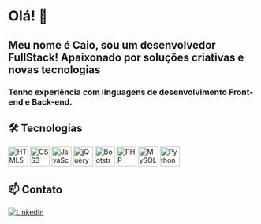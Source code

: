 # Olá! 👋 
## Meu nome é Caio, sou um desenvolvedor FullStack! Apaixonado por soluções criativas e novas tecnologias
### Tenho experiência com linguagens de desenvolvimento Front-end e Back-end. 


## 🛠️ Tecnologias

<div class="flex-wrap">

<img src="https://cdn.jsdelivr.net/gh/devicons/devicon/icons/html5/html5-original.svg" alt="HTML5" width="40" /> 
<img src="https://cdn.jsdelivr.net/gh/devicons/devicon/icons/css3/css3-original.svg" alt="CSS3" width="40" />
<img src="https://cdn.jsdelivr.net/gh/devicons/devicon/icons/javascript/javascript-original.svg" alt="JavaScript" width="40"/>
<img src="https://cdn.jsdelivr.net/gh/devicons/devicon/icons/jquery/jquery-original.svg" alt="jQuery" width="40"/>
<img src="https://cdn.jsdelivr.net/gh/devicons/devicon/icons/bootstrap/bootstrap-original.svg" alt="Bootstrap" width="40"/>
<img src="https://cdn.jsdelivr.net/gh/devicons/devicon/icons/php/php-original.svg" alt="PHP" width="40"/>
<img src="https://cdn.jsdelivr.net/gh/devicons/devicon/icons/mysql/mysql-original.svg" alt="MySQL" width="40"/>
<img src="https://cdn.jsdelivr.net/gh/devicons/devicon/icons/python/python-original.svg" alt="Python" width="40"/>


</div>


## 📫 Contato

[![LinkedIn](https://img.shields.io/badge/LinkedIn-0A66C2?style=flat&logo=linkedin&logoColor=white)](https://www.linkedin.com/in/vcaio)

<!--
Se quiser destacar projetos, adicione uma seção de projetos aqui.
-->
